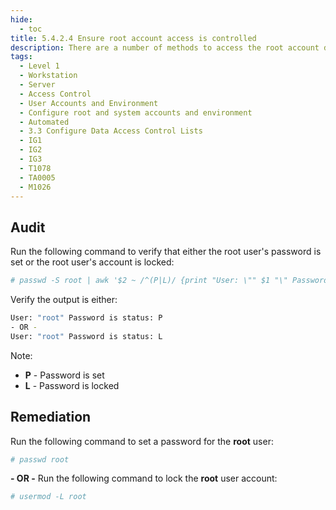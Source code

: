 ```yaml
---
hide:
  - toc
title: 5.4.2.4 Ensure root account access is controlled
description: There are a number of methods to access the root account directly. Without a password set any user would be able to gain access and thus control over the entire system.
tags:
  - Level 1
  - Workstation
  - Server
  - Access Control
  - User Accounts and Environment
  - Configure root and system accounts and environment
  - Automated
  - 3.3 Configure Data Access Control Lists
  - IG1
  - IG2
  - IG3
  - T1078
  - TA0005
  - M1026
---
```


## Audit
Run the following command to verify that either the root user's password is set or the root user's account is locked:
```bash
# passwd -S root | awk '$2 ~ /^(P|L)/ {print "User: \"" $1 "\" Password is status: " $2}'
```

Verify the output is either:
```bash
User: "root" Password is status: P
- OR -
User: "root" Password is status: L
```
Note:
- **P** - Password is set
- **L** - Password is locked

## Remediation
Run the following command to set a password for the **root** user:
```bash
# passwd root
```

**- OR -**
Run the following command to lock the **root** user account:
```bash
# usermod -L root
```
